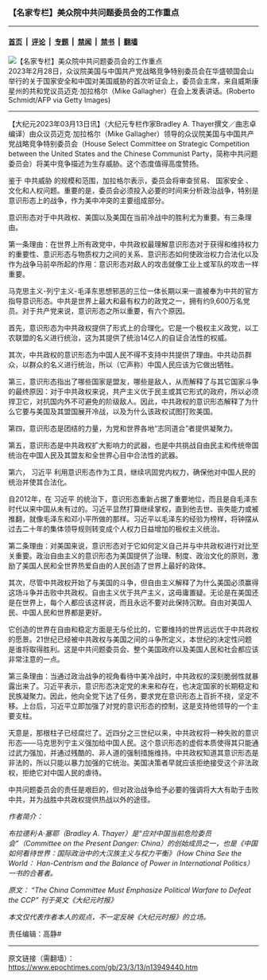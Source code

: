 ### 【名家专栏】美众院中共问题委员会的工作重点

---

#### [首页](../../../..?n13949440) &nbsp;|&nbsp; [评论](../../../../../epoch-comment?n13949440) &nbsp;|&nbsp; [专题](../../../../../epoch-special?n13949440) &nbsp;|&nbsp; [禁闻](../../../../../epoch-news?n13949440) &nbsp;|&nbsp; [禁书](../../../../../books?n13949440) &nbsp;|&nbsp; [翻墙](https://github.com/gfw-breaker/nogfw/blob/master/README.md?n13949440)


<div><img alt="【名家专栏】美众院中共问题委员会的工作重点" class="attachment-djy_600_400 size-djy_600_400 wp-post-image" src="https://i.epochtimes.com/assets/uploads/2023/03/id13949442-GettyImages-1247567295-1-1200x800-600x400.jpg"/>
<div class="caption">
 2023年2月28日，众议院美国与中国共产党战略竞争特别委员会在华盛顿国会山举行的关于国家安全和中国对美国威胁的首次听证会上，委员会主席，来自威斯康星州的共和党议员迈克‧加拉格尔（Mike Gallagher）在会上发表讲话。(Roberto Schmidt/AFP via Getty Images)
</div></div><hr/><div class="post_content" id="artbody" itemprop="articleBody">
 <!-- article content begin -->
 <p>
  【大纪元2023年03月13日讯】（大纪元专栏作家Bradley A. Thayer撰文／曲志卓编译）由众议员迈克‧加拉格尔（Mike Gallagher）领导的众议院美国与中国共产党战略竞争特别委员会（House Select Committee on Strategic Competition between the United States and the Chinese Communist Party，简称中共问题委员会）将美中竞争描述为生存威胁。这个态度值得高度赞扬。
 </p>
 <p>
  鉴于
  <ok href="https://www.epochtimes.com/gb/tag/%E4%B8%AD%E5%85%B1%E5%A8%81%E8%83%81.html">
   中共威胁
  </ok>
  的规模和范围，加拉格尔表示，委员会将审查贸易、
  <ok href="https://www.epochtimes.com/gb/tag/%E5%9B%BD%E5%AE%B6%E5%AE%89%E5%85%A8.html">
   国家安全
  </ok>
  、文化和人权问题。重要的是，委员会必须投入必要的时间来分析政治战争，特别是意识形态上的战争，作为美中冲突的主要组成部分。
 </p>
 <p>
  意识形态对于中共政权、美国以及美国在当前冷战中的胜利尤为重要。有三条理由。
 </p>
 <p>
  第一条理由：在世界上所有政党中，中共政权最理解意识形态对于获得和维持权力的重要性、意识形态与物质权力之间的关系、意识形态如何使政治权力合法化以及作为战争马前卒所起的作用：意识形态对敌人的攻击就像工业上或军队的攻击一样重要。
 </p>
 <p>
  马克思主义-列宁主义-毛泽东思想邪恶的三位一体长期以来一直被奉为中共的官方指导意识形态。中共是世界上最大和最有权力的政党之一，拥有约9,600万名党员。对于共产党来说，意识形态之所以重要，有六个原因。
 </p>
 <p>
  首先，意识形态为中共政权提供了形式上的合理化。它是一个极权主义政党，以工农联盟的名义进行统治，这为其提供了统治14亿人的自证合法性的权威。
 </p>
 <p>
  其次，中共政权的意识形态为中国人民不得不支持中共提供了理由。中共动员群众，以群众的名义进行统治，所以（它声称）中国人民应该为它做出牺牲。
 </p>
 <p>
  第三，意识形态指出了哪些国家是盟友，哪些是敌人，从而解释了与其它国家斗争的最终原因：对于中共政权来说，共产主义优于民主或其它形式的政府，所以必须捍卫它，对抗国内外不可避免的阶级敌人。因此，中共政权的意识形态解释了为什么它要与美国及其盟国展开冷战，以及为什么该政权试图打败美国。
 </p>
 <p>
  第四，意识形态是团结的力量，为党和世界各地“志同道合”者提供凝聚力。
 </p>
 <p>
  第五，意识形态是中共政权扩大影响力的武器，也是中共挑战自由民主和传统帝国统治在中国人民及其盟友和全世界心目中合法性的武器。
 </p>
 <p>
  第六，
  <ok href="https://www.epochtimes.com/gb/tag/%E4%B9%A0%E8%BF%91%E5%B9%B3.html">
   习近平
  </ok>
  利用意识形态作为工具，继续巩固党内权力，确保他对中国人民的统治并使其合法化。
 </p>
 <p>
  自2012年，在
  <ok href="https://www.epochtimes.com/gb/tag/%E4%B9%A0%E8%BF%91%E5%B9%B3.html">
   习近平
  </ok>
  的统治下，意识形态重新占据了重要地位，而且是自毛泽东时代以来中国从未有过的。习近平显然打算继续掌权，直到他去世、丧失能力或被推翻，就像毛泽东和邓小平所做的那样。习近平以毛泽东的经验为榜样，将钟摆从过去二十年的集体领导规则转变成个人权力日益增加的极权主义统治。
 </p>
 <p>
  第二条理由：对美国来说，意识形态对于它如何定义自己并与中共政权进行对比至关重要。政治自由主义的意识形态为美国提供了治理、制度、政治文化的原则，激励了美国人民和全世界热爱自由的人民创造了世界上最好的政体。
 </p>
 <p>
  其次，尽管中共政权开始了与美国的斗争，但自由主义解释了为什么美国必须赢得这场斗争并击败中共政权。自由主义优于共产主义，这毋庸置疑。无论是在美国还是在世界上，每个人都应该这样说，而且永远不要对此保持沉默。自由对美国人民、中国人民和世界都是更好。
 </p>
 <p>
  它创造的世界在自由和稳定方面是无与伦比的，它要维持的世界远远优于中共政权的愿景。21世纪已经被中共政权与美国之间的斗争所定义，本世纪的决定性问题是谁将取得胜利。这是中共问题委员会、整个美国政府以及美国人民和社会都应该非常注意的一点。
 </p>
 <p>
  第三条理由：当通过政治战争的视角看待中美冷战时，中共政权的深刻脆弱性就暴露出来了。习近平表示，意识形态决定党的未来和存在，也决定国家的长期稳定和民族凝聚力。因此，他向全党下达了任务，要求党在意识形态上百折不挠，坚定不移。上台后，习近平立即加强了对党的意识形态的控制，这是支持他领导的一个主要支柱。
 </p>
 <p>
  天意是，那根柱子已经腐烂了。近四分之三世纪以来，中共政权将一种失败的意识形态——马克思列宁主义强加给中国人民。这个意识形态的虚假本质使得其只能通过武力强加，并通过残酷的、非人道的强制措施维持。中共政权知道其意识形态是非法的，所以只能以暴力加强的它统治。美国决策者早就应该拒绝接受这个非法政权，拒绝它对中国人民的虐待。
 </p>
 <p>
  中共问题委员会的责任是艰巨的，但对政治战争给予必要的强调将大大有助于击败中共，并为战胜中共政权提供热战以外的途径。
 </p>
 <p>
  <em>
   作者简介：
  </em>
 </p>
 <p>
  <em>
   布拉德利‧A‧塞耶（Bradley A. Thayer）是“应对中国当前危险委员会”（Committee on the Present Danger: China）的创始成员之一，也是《中国如何看待世界：国际政治中的大汉族主义与权力平衡》（How China See the World： Han-Centrism and the Balance of Power in International Politics）一书的合著者。
  </em>
 </p>
 <p>
  <em>
   原文：
   <ok href="https://www.theepochtimes.com/the-china-committee-must-emphasize-political-warfare-to-defeat-the-ccp_5096515.html" rel="noopener noreferrer" target="_blank">
    “The China Committee Must Emphasize Political Warfare to Defeat the CCP”
   </ok>
   刊于英文《大纪元时报》
  </em>
 </p>
 <p>
  <em>
   本文仅代表作者本人的观点，不一定反映《大纪元时报》的立场。
  </em>
 </p>
 <p>
  责任编辑：高静#
 </p>
 <!-- article content end -->
 <div id="below_article_ad">
 </div>
</div>


---

原文链接（需翻墙）：https://www.epochtimes.com/gb/23/3/13/n13949440.htm